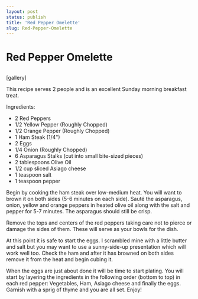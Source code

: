 ```yaml
---
layout: post
status: publish
title: 'Red Pepper Omelette'
slug: Red-Pepper-Omelette
---
```

# Red Pepper Omelette
## 

[gallery]

This recipe serves 2 people and is an excellent Sunday morning breakfast treat.

Ingredients:
<ul>
	<li>2 Red Peppers</li>
	<li>1/2 Yellow Pepper (Roughly Chopped)</li>
	<li>1/2 Orange Pepper (Roughly Chopped)</li>
	<li>1 Ham Steak (1/4")</li>
	<li>2 Eggs</li>
	<li>1/4 Onion (Roughly Chopped)</li>
	<li>6 Asparagus Stalks (cut into small bite-sized pieces)</li>
	<li>2 tablespoons Olive Oil</li>
	<li>1/2 cup sliced Asiago cheese</li>
	<li>1 teaspoon salt</li>
	<li>1 teaspoon pepper</li>
</ul>
Begin by cooking the ham steak over low-medium heat. You will want to brown it on both sides (5-6 minutes on each side). Sauté the asparagus, onion, yellow and orange peppers in heated olive oil along with the salt and pepper for 5-7 minutes. The asparagus should still be crisp.

Remove the tops and centers of the red peppers taking care not to pierce or damage the sides of them. These will serve as your bowls for the dish.

At this point it is safe to start the eggs. I scrambled mine with a little butter and salt but you may want to use a sunny-side-up presentation which will work well too. Check the ham and after it has browned on both sides remove it from the heat and begin cubing it.

When the eggs are just about done it will be time to start plating. You will start by layering the ingredients in the following order (bottom to top) in each red pepper: Vegetables, Ham, Asiago cheese and finally the eggs. Garnish with a sprig of thyme and you are all set. Enjoy!